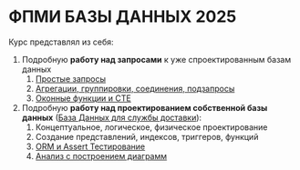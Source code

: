 # ФПМИ БАЗЫ ДАННЫХ 2025
Курс представлял из себя: 
1) Подробную **работу над запросами** к уже спроектированным базам данных
   1) [Простые запросы](https://github.com/fl4cko11/Data_Bases_MIPT/tree/main/HW/HW_1_SIMPLE_QUERIES)
   2) [Агрегации, группировки, соединения, подзапросы](https://github.com/fl4cko11/Data_Bases_MIPT/tree/main/HW/HW_2_SUBQUERIES_AND_AGGREGATION)
   3) [Оконные функции и CTE](https://github.com/fl4cko11/Data_Bases_MIPT/tree/main/HW/HW_3_OVERS_AND_CTE)
2) Подробную **работу над проектированием собственной базы данных** ([База Данных для службы доставки](https://github.com/fl4cko11/Data_Bases_MIPT/tree/main/Delivery_DB_Project)):
   1) Концептуальное, логическое, физическое проектирование
   2) Создание представлений, индексов, триггеров, функций
   3) [ORM и Assert Тестирование](https://github.com/fl4cko11/Data_Bases_MIPT/tree/main/Delivery_DB_Project/tests_for_db_go)
   4) [Анализ с построением диаграмм](https://github.com/fl4cko11/Data_Bases_MIPT/tree/main/Delivery_DB_Project/analysis)
